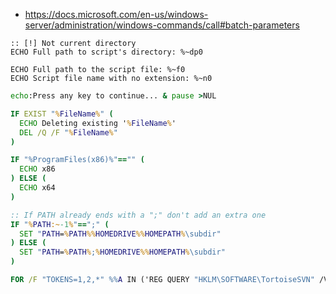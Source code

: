 * https://docs.microsoft.com/en-us/windows-server/administration/windows-commands/call#batch-parameters
```batch
:: [!] Not current directory
ECHO Full path to script's directory: %~dp0

ECHO Full path to the script file: %~f0
ECHO Script file name with no extension: %~n0
```

```bat
echo:Press any key to continue... & pause >NUL

IF EXIST "%FileName%" (
  ECHO Deleting existing '%FileName%'
  DEL /Q /F "%FileName%"
)

IF "%ProgramFiles(x86)%"=="" (
  ECHO x86
) ELSE (
  ECHO x64
)

:: If PATH already ends with a ";" don't add an extra one
IF "%PATH:~-1%"==";" (
  SET "PATH=%PATH%%HOMEDRIVE%%HOMEPATH%\subdir"
) ELSE (
  SET "PATH=%PATH%;%HOMEDRIVE%%HOMEPATH%\subdir"
)

FOR /F "TOKENS=1,2,*" %%A IN ('REG QUERY "HKLM\SOFTWARE\TortoiseSVN" /V "Directory"') DO SET SvnRootDir=%%C
```
